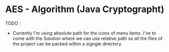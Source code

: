# AES - Algorithm (Java Cryptographt)

TODO : 
- Currently I'm using absolute path for the icons of menu items. 
  I've to come with the Solution where we can use relative path so all the files of the project can be packed within a signgle directory. 